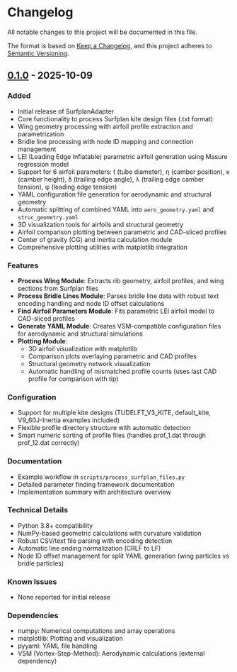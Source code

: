 # Changelog

All notable changes to this project will be documented in this file.

The format is based on [Keep a Changelog](https://keepachangelog.com/en/1.0.0/),
and this project adheres to [Semantic Versioning](https://semver.org/spec/v2.0.0.html).

## [0.1.0] - 2025-10-09

### Added
- Initial release of SurfplanAdapter
- Core functionality to process Surfplan kite design files (.txt format)
- Wing geometry processing with airfoil profile extraction and parametrization
- Bridle line processing with node ID mapping and connection management
- LEI (Leading Edge Inflatable) parametric airfoil generation using Masure regression model
- Support for 6 airfoil parameters: t (tube diameter), η (camber position), κ (camber height), δ (trailing edge angle), λ (trailing edge camber tension), φ (leading edge tension)
- YAML configuration file generation for aerodynamic and structural geometry
- Automatic splitting of combined YAML into `aero_geometry.yaml` and `struc_geometry.yaml`
- 3D visualization tools for airfoils and structural geometry
- Airfoil comparison plotting between parametric and CAD-sliced profiles
- Center of gravity (CG) and inertia calculation module
- Comprehensive plotting utilities with matplotlib integration

### Features
- **Process Wing Module**: Extracts rib geometry, airfoil profiles, and wing sections from Surfplan files
- **Process Bridle Lines Module**: Parses bridle line data with robust text encoding handling and node ID offset calculations
- **Find Airfoil Parameters Module**: Fits parametric LEI airfoil model to CAD-sliced profiles
- **Generate YAML Module**: Creates VSM-compatible configuration files for aerodynamic and structural simulations
- **Plotting Module**: 
  - 3D airfoil visualization with matplotlib
  - Comparison plots overlaying parametric and CAD profiles
  - Structural geometry network visualization
  - Automatic handling of mismatched profile counts (uses last CAD profile for comparison with tip)

### Configuration
- Support for multiple kite designs (TUDELFT_V3_KITE, default_kite, V9_60J-Inertia examples included)
- Flexible profile directory structure with automatic detection
- Smart numeric sorting of profile files (handles prof_1.dat through prof_12.dat correctly)

### Documentation
- Example workflow in `scripts/process_surfplan_files.py`
- Detailed parameter finding framework documentation
- Implementation summary with architecture overview

### Technical Details
- Python 3.8+ compatibility
- NumPy-based geometric calculations with curvature validation
- Robust CSV/text file parsing with encoding detection
- Automatic line ending normalization (CRLF to LF)
- Node ID offset management for split YAML generation (wing particles vs bridle particles)

### Known Issues
- None reported for initial release

### Dependencies
- numpy: Numerical computations and array operations
- matplotlib: Plotting and visualization
- pyyaml: YAML file handling
- VSM (Vortex-Step-Method): Aerodynamic calculations (external dependency)

[0.1.0]: https://github.com/jellepoland/SurfplanAdapter/releases/tag/v0.1.0
